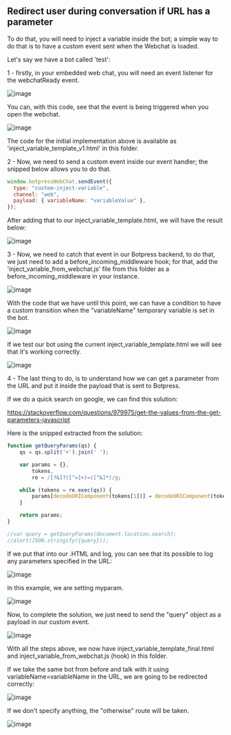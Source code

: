 ## Redirect user during conversation if URL has a parameter

To do that, you will need to inject a variable inside the bot; a simple way to do that is to have a custom event sent when the Webchat is loaded.

Let's say we have a bot called 'test':

1 - firstly, in your embedded web chat, you will need an event listener for the webchatReady event.

![image](https://user-images.githubusercontent.com/13484138/184942042-5f8b6a2b-69d5-4adb-9c47-0939d4b7adfc.png)

You can, with this code, see that the event is being triggered when you open the webchat.

![image](https://user-images.githubusercontent.com/13484138/184942198-c2468178-d58e-47b7-bb8e-2bb9608a1fc7.png)

The code for the initial implementation above is available as 'inject_variable_template_v1.html' in this folder.

2 - Now, we need to send a custom event inside our event handler; the snipped below allows you to do that.

````javascript
window.botpressWebChat.sendEvent({            
  type: "custom-inject-variable",            
  channel: "web",            
  payload: { variableName: "variableValue" },          
});
````

After adding that to our inject_variable_template.html, we will have the result below:

![image](https://user-images.githubusercontent.com/13484138/184942542-7c7e60ca-2afb-4baa-88a1-160dff1d2a16.png)


3 - Now, we need to catch that event in our Botpress backend, to do that, we just need to add a before_incoming_middleware hook; for that, add the 'inject_variable_from_webchat.js' file from this folder as a before_incoming_middleware in your instance.

![image](https://user-images.githubusercontent.com/13484138/184942717-8313860e-1026-4921-93dd-7cd6efae1be5.png)


With the code that we have until this point, we can have a condition to have a custom transition when the "variableName" temporary variable is set in the bot.

![image](https://user-images.githubusercontent.com/13484138/184942782-6170f515-65fd-49bc-b40c-d978b5ed7270.png)


If we test our bot using the current inject_variable_template.html we will see that it's working correctly.

![image](https://user-images.githubusercontent.com/13484138/184942843-98e0fdf0-d448-493f-87b4-19fea50bee23.png)

4 - The last thing to do, is to understand how we can get a parameter from the URL and put it inside the payload that is sent to Botpress.

If we do a quick search on google, we can find this solution: 

https://stackoverflow.com/questions/979975/get-the-values-from-the-get-parameters-javascript

Here is the snipped extracted from the solution:


````javascript
function getQueryParams(qs) {
    qs = qs.split('+').join(' ');

    var params = {},
        tokens,
        re = /[?&]?([^=]+)=([^&]*)/g;

    while (tokens = re.exec(qs)) {
        params[decodeURIComponent(tokens[1])] = decodeURIComponent(tokens[2]);
    }

    return params;
}

//var query = getQueryParams(document.location.search);
//alert(JSON.stringify({query}));
````

If we put that into our .HTML and log, you can see that its possible to log any parameters specified in the URL:

![image](https://user-images.githubusercontent.com/13484138/184942960-1b808d76-bf55-4e1d-90ef-41c7b4afd4ea.png)


In this example, we are setting myparam.

![image](https://user-images.githubusercontent.com/13484138/184943104-adbaf45d-4c70-45cb-9c1c-c7dfdcf349ab.png)


Now, to complete the solution, we just need to send the "query" object as a payload in our custom event.

![image](https://user-images.githubusercontent.com/13484138/184943241-57a23dd8-3986-4c5c-b5fd-7818301d86f5.png)

With all the steps above, we now have inject_variable_template_final.html and inject_variable_from_webchat.js (hook) in this folder.

If we take the same bot from before and talk with it using variableName=variableName in the URL, we are going to be redirected correctly:

![image](https://user-images.githubusercontent.com/13484138/184943347-dc41f075-d3fa-4009-b8b7-c2376761a67f.png)
 
If we don't specify anything, the "otherwise" route will be taken.

![image](https://user-images.githubusercontent.com/13484138/184943421-112c0b20-7c60-4d23-97e2-e4415837847b.png)

